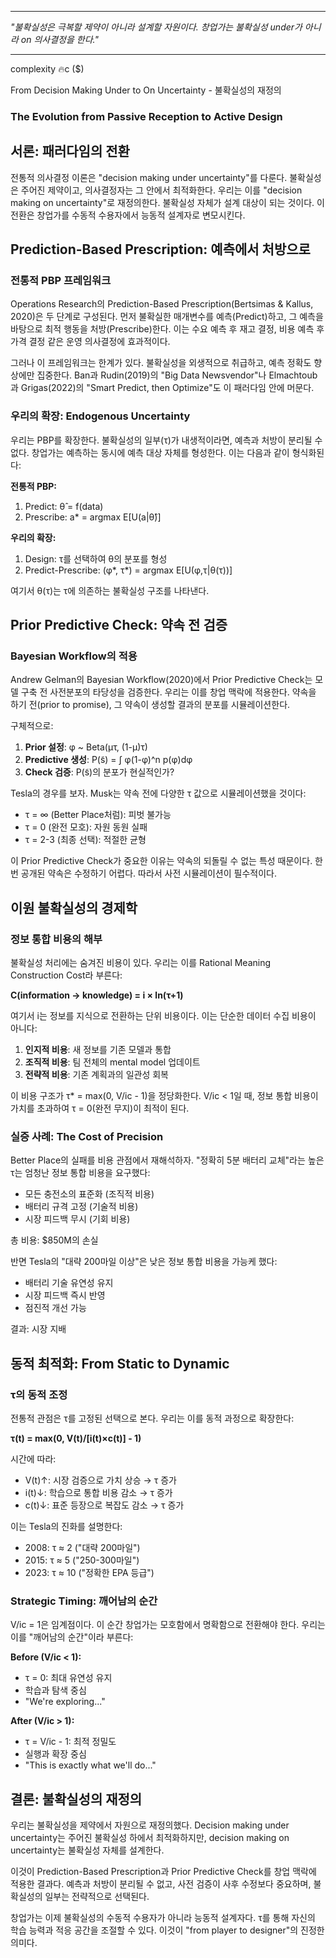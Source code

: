 
---

*"불확실성은 극복할 제약이 아니라 설계할 자원이다. 창업가는 불확실성 under가 아니라 on 의사결정을 한다."*

---

complexity 🔥c ($)

From Decision Making Under to On Uncertainty - 불확실성의 재정의
### The Evolution from Passive Reception to Active Design


## 서론: 패러다임의 전환

전통적 의사결정 이론은 "decision making under uncertainty"를 다룬다. 불확실성은 주어진 제약이고, 의사결정자는 그 안에서 최적화한다. 우리는 이를 "decision making on uncertainty"로 재정의한다. 불확실성 자체가 설계 대상이 되는 것이다. 이 전환은 창업가를 수동적 수용자에서 능동적 설계자로 변모시킨다.

## Prediction-Based Prescription: 예측에서 처방으로

### 전통적 PBP 프레임워크

Operations Research의 Prediction-Based Prescription(Bertsimas & Kallus, 2020)은 두 단계로 구성된다. 먼저 불확실한 매개변수를 예측(Predict)하고, 그 예측을 바탕으로 최적 행동을 처방(Prescribe)한다. 이는 수요 예측 후 재고 결정, 비용 예측 후 가격 결정 같은 운영 의사결정에 효과적이다.

그러나 이 프레임워크는 한계가 있다. 불확실성을 외생적으로 취급하고, 예측 정확도 향상에만 집중한다. Ban과 Rudin(2019)의 "Big Data Newsvendor"나 Elmachtoub과 Grigas(2022)의 "Smart Predict, then Optimize"도 이 패러다임 안에 머문다.

### 우리의 확장: Endogenous Uncertainty

우리는 PBP를 확장한다. 불확실성의 일부(τ)가 내생적이라면, 예측과 처방이 분리될 수 없다. 창업가는 예측하는 동시에 예측 대상 자체를 형성한다. 이는 다음과 같이 형식화된다:

**전통적 PBP:**
1. Predict: θ̂ = f(data)
2. Prescribe: a* = argmax E[U(a|θ̂)]

**우리의 확장:**
1. Design: τ를 선택하여 θ의 분포를 형성
2. Predict-Prescribe: (φ*, τ*) = argmax E[U(φ,τ|θ(τ))]

여기서 θ(τ)는 τ에 의존하는 불확실성 구조를 나타낸다.

## Prior Predictive Check: 약속 전 검증

### Bayesian Workflow의 적용

Andrew Gelman의 Bayesian Workflow(2020)에서 Prior Predictive Check는 모델 구축 전 사전분포의 타당성을 검증한다. 우리는 이를 창업 맥락에 적용한다. 약속을 하기 전(prior to promise), 그 약속이 생성할 결과의 분포를 시뮬레이션한다.

구체적으로:
1. **Prior 설정**: φ ~ Beta(μτ, (1-μ)τ)
2. **Predictive 생성**: P(s̃) = ∫ φ(1-φ)^n p(φ)dφ
3. **Check 검증**: P(s̃)의 분포가 현실적인가?

Tesla의 경우를 보자. Musk는 약속 전에 다양한 τ 값으로 시뮬레이션했을 것이다:
- τ = ∞ (Better Place처럼): 피벗 불가능
- τ = 0 (완전 모호): 자원 동원 실패
- τ = 2-3 (최종 선택): 적절한 균형

이 Prior Predictive Check가 중요한 이유는 약속의 되돌릴 수 없는 특성 때문이다. 한번 공개된 약속은 수정하기 어렵다. 따라서 사전 시뮬레이션이 필수적이다.

## 이원 불확실성의 경제학

### 정보 통합 비용의 해부

불확실성 처리에는 숨겨진 비용이 있다. 우리는 이를 Rational Meaning Construction Cost라 부른다:

**C(information → knowledge) = i × ln(τ+1)**

여기서 i는 정보를 지식으로 전환하는 단위 비용이다. 이는 단순한 데이터 수집 비용이 아니다:

1. **인지적 비용**: 새 정보를 기존 모델과 통합
2. **조직적 비용**: 팀 전체의 mental model 업데이트
3. **전략적 비용**: 기존 계획과의 일관성 회복

이 비용 구조가 τ* = max(0, V/ic - 1)을 정당화한다. V/ic < 1일 때, 정보 통합 비용이 가치를 초과하여 τ = 0(완전 무지)이 최적이 된다.

### 실증 사례: The Cost of Precision

Better Place의 실패를 비용 관점에서 재해석하자. "정확히 5분 배터리 교체"라는 높은 τ는 엄청난 정보 통합 비용을 요구했다:

- 모든 충전소의 표준화 (조직적 비용)
- 배터리 규격 고정 (기술적 비용)
- 시장 피드백 무시 (기회 비용)

총 비용: $850M의 손실

반면 Tesla의 "대략 200마일 이상"은 낮은 정보 통합 비용을 가능케 했다:
- 배터리 기술 유연성 유지
- 시장 피드백 즉시 반영
- 점진적 개선 가능

결과: 시장 지배

## 동적 최적화: From Static to Dynamic

### τ의 동적 조정

전통적 관점은 τ를 고정된 선택으로 본다. 우리는 이를 동적 과정으로 확장한다:

**τ(t) = max(0, V(t)/[i(t)×c(t)] - 1)**

시간에 따라:
- V(t)↑: 시장 검증으로 가치 상승 → τ 증가
- i(t)↓: 학습으로 통합 비용 감소 → τ 증가
- c(t)↓: 표준 등장으로 복잡도 감소 → τ 증가

이는 Tesla의 진화를 설명한다:
- 2008: τ ≈ 2 ("대략 200마일")
- 2015: τ ≈ 5 ("250-300마일")
- 2023: τ ≈ 10 ("정확한 EPA 등급")

### Strategic Timing: 깨어남의 순간

V/ic = 1은 임계점이다. 이 순간 창업가는 모호함에서 명확함으로 전환해야 한다. 우리는 이를 "깨어남의 순간"이라 부른다:

**Before (V/ic < 1):**
- τ = 0: 최대 유연성 유지
- 학습과 탐색 중심
- "We're exploring..."

**After (V/ic > 1):**
- τ = V/ic - 1: 최적 정밀도
- 실행과 확장 중심
- "This is exactly what we'll do..."

## 결론: 불확실성의 재정의

우리는 불확실성을 제약에서 자원으로 재정의했다. Decision making under uncertainty는 주어진 불확실성 하에서 최적화하지만, decision making on uncertainty는 불확실성 자체를 설계한다.

이것이 Prediction-Based Prescription과 Prior Predictive Check를 창업 맥락에 적용한 결과다. 예측과 처방이 분리될 수 없고, 사전 검증이 사후 수정보다 중요하며, 불확실성의 일부는 전략적으로 선택된다.

창업가는 이제 불확실성의 수동적 수용자가 아니라 능동적 설계자다. τ를 통해 자신의 학습 능력과 적응 공간을 조절할 수 있다. 이것이 "from player to designer"의 진정한 의미다.
